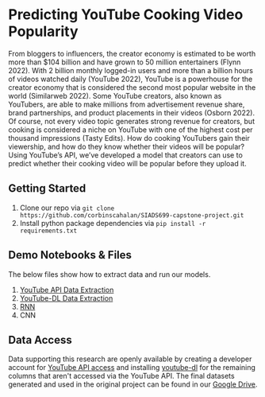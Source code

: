 # Predicting YouTube Cooking Video Popularity

From bloggers to influencers, the creator economy is estimated to be worth more than $104 billion and have grown to 50 million entertainers (Flynn 2022). With 2 billion monthly logged-in users and more than a billion hours of videos watched daily (YouTube 2022), YouTube is a powerhouse for the creator economy that is considered the second most popular website in the world (Similarweb 2022). Some YouTube creators, also known as YouTubers, are able to make millions from advertisement revenue share, brand partnerships, and product placements in their videos (Osborn 2022). Of course, not every video topic generates strong revenue for creators, but cooking is considered a niche on YouTube with one of the highest cost per thousand impressions (Tasty Edits). How do cooking YouTubers gain their viewership, and how do they know whether their videos will be popular? Using YouTube’s API, we’ve developed a model that creators can use to predict whether their cooking video will be popular before they upload it. 

## Getting Started
<ol>
  <li>Clone our repo via <code>git clone https://github.com/corbinscahalan/SIADS699-capstone-project.git</code></li>
  <li>Install python package dependencies via <code>pip install -r requirements.txt</code></li>
</ol>

## Demo Notebooks & Files
The below files show how to extract data and run our models.
<ol>
  <li><a href="https://github.com/corbinscahalan/SIADS699-capstone-project/blob/main/YouTube%20API%20Data%20Extraction%20Demo/data_extraction_and_cleaning_demo.ipynb" target="_blank">YouTube API Data Extraction</a></li>
  <li><a href="https://github.com/corbinscahalan/SIADS699-capstone-project/blob/main/ydl_data_gathyering.ipynb" target="_blank">YouTube-DL Data Extraction</a></li>
  <li><a href="https://github.com/corbinscahalan/SIADS699-capstone-project/blob/main/rnn.py" target="_blank">RNN</a></li>
  <li>CNN</li>
</ol>

## Data Access
Data supporting this research are openly available by creating a developer account for <a href='https://developers.google.com/youtube/v3' target='_blank'>YouTube API access</a> and installing <a href='https://github.com/ytdl-org/youtube-dl/' target='_blank'>youtube-dl</a> for the remaining columns that aren't accessed via the YouTube API. The final datasets generated and used in the original project can be found in our <a href='https://drive.google.com/drive/folders/1QfuYGdiM4TEcEzNoDxECfWSht-CM5jG8?usp=sharing' target='_blank'>Google Drive</a>.
